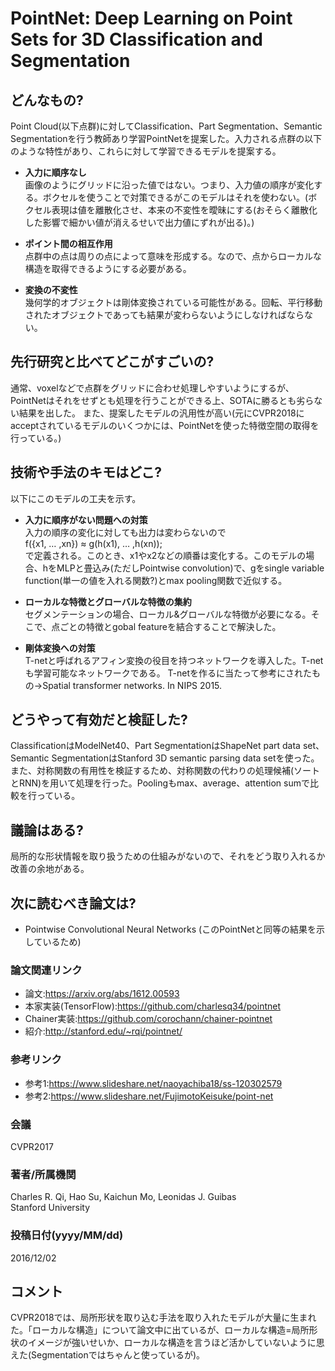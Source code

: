 # PointNet: Deep Learning on Point Sets for 3D Classification and Segmentation

## どんなもの?
Point Cloud(以下点群)に対してClassification、Part Segmentation、Semantic Segmentationを行う教師あり学習PointNetを提案した。入力される点群の以下のような特性があり、これらに対して学習できるモデルを提案する。

- **入力に順序なし**  
画像のようにグリッドに沿った値ではない。つまり、入力値の順序が変化する。ボクセルを使うことで対策できるがこのモデルはそれを使わない。(ボクセル表現は値を離散化させ、本来の不変性を曖昧にする(おそらく離散化した影響で細かい値が消えるせいで出力値にずれが出る)。)

- **ポイント間の相互作用**  
点群中の点は周りの点によって意味を形成する。なので、点からローカルな構造を取得できるようにする必要がある。

- **変換の不変性**  
幾何学的オブジェクトは剛体変換されている可能性がある。回転、平行移動されたオブジェクトであっても結果が変わらないようにしなければならない。

## 先行研究と比べてどこがすごいの?
通常、voxelなどで点群をグリッドに合わせ処理しやすいようにするが、PointNetはそれをせずとも処理を行うことができる上、SOTAに勝るとも劣らない結果を出した。
また、提案したモデルの汎用性が高い(元にCVPR2018にacceptされているモデルのいくつかには、PointNetを使った特徴空間の取得を行っている。)

## 技術や手法のキモはどこ?
以下にこのモデルの工夫を示す。

- **入力に順序がない問題への対策**  
入力の順序の変化に対しても出力は変わらないので  
f({x1, … ,xn}) ≈ g(h(x1), … ,h(xn));  
で定義される。このとき、x1やx2などの順番は変化する。このモデルの場合、hをMLPと畳込み(ただしPointwise convolution)で、gをsingle variable function(単一の値を入れる関数?)とmax pooling関数で近似する。

- **ローカルな特徴とグローバルな特徴の集約**  
セグメンテーションの場合、ローカル&グローバルな特徴が必要になる。そこで、点ごとの特徴とgobal featureを結合することで解決した。

- **剛体変換への対策**  
T-netと呼ばれるアフィン変換の役目を持つネットワークを導入した。T-netも学習可能なネットワークである。
T-netを作るに当たって参考にされたもの→Spatial transformer networks. In NIPS 2015.

## どうやって有効だと検証した?
ClassificationはModelNet40、Part SegmentationはShapeNet part data set、Semantic SegmentationはStanford 3D semantic parsing data setを使った。また、対称関数の有用性を検証するため、対称関数の代わりの処理候補(ソートとRNN)を用いて処理を行った。Poolingもmax、average、attention sumで比較を行っている。

## 議論はある?
局所的な形状情報を取り扱うための仕組みがないので、それをどう取り入れるか改善の余地がある。

## 次に読むべき論文は?
- Pointwise Convolutional Neural Networks (このPointNetと同等の結果を示しているため)

### 論文関連リンク
- 論文:https://arxiv.org/abs/1612.00593  
- 本家実装(TensorFlow):https://github.com/charlesq34/pointnet  
- Chainer実装:https://github.com/corochann/chainer-pointnet  
- 紹介:http://stanford.edu/~rqi/pointnet/  

### 参考リンク
- 参考1:https://www.slideshare.net/naoyachiba18/ss-120302579  
- 参考2:https://www.slideshare.net/FujimotoKeisuke/point-net

### 会議
CVPR2017

### 著者/所属機関
Charles R. Qi, Hao Su, Kaichun Mo,  Leonidas J. Guibas  
Stanford University 
### 投稿日付(yyyy/MM/dd)
2016/12/02

## コメント
CVPR2018では、局所形状を取り込む手法を取り入れたモデルが大量に生まれた。「ローカルな構造」について論文中に出ているが、ローカルな構造=局所形状のイメージが強いせいか、ローカルな構造を言うほど活かしていないように思えた(Segmentationではちゃんと使っているが)。